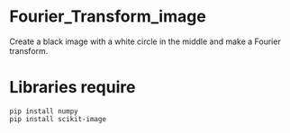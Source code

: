 # Fourier_Transform_image
Create a black image with a white circle in the middle and make a Fourier transform.
# Libraries require
	pip install numpy
	pip install scikit-image
